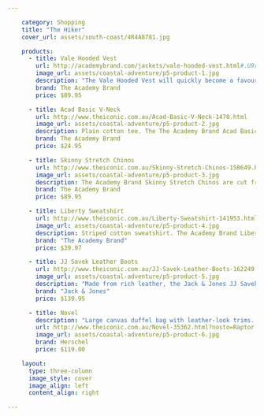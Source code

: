 ```yaml
---

    category: Shopping
    title: "The Hiker"
    cover_url: assets/south-coast/4R4A8781.jpg

    products:
      - title: Vale Hooded Vest
        url: http://academybrand.com/jackets/vale-hooded-vest.html#.U9r4GfG1ZDs
        image_url: assets/coastal-adventure/p5-product-1.jpg
        description: "The Vale Hooded Vest will quickly become a favourite in your wardrobe. Its versatility allows it to be worn season-to-season, creating a whole range of great looks. The detachable hood, quilted design and inner lining bring style and comfort to this vest."
        brand: The Academy Brand
        price: $89.95

      - title: Acad Basic V-Neck
        url: http://www.theiconic.com.au/Acad-Basic-V-Neck-1470.html
        image_url: assets/coastal-adventure/p5-product-2.jpg
        description: Plain cotton tee. The The Academy Brand Acad Basic V-Neck has a staple design which is cut with a ribbed v neckline and short sleeves with a stitched Academy Brand tab on the cuff. The basic tee has a lightweight cotton construction which offers a regular fit.
        brand: The Academy Brand
        price: $24.95

      - title: Skinny Stretch Chinos
        url: http://www.theiconic.com.au/Skinny-Stretch-Chinos-158649.html
        image_url: assets/coastal-adventure/p5-product-3.jpg
        description: The Academy Brand Skinny Stretch Chinos are cut from smooth, stretch cotton and offer a skinny-leg fit.
        brand: The Academy Brand
        price: $89.95

      - title: Liberty Sweatshirt
        url: http://www.theiconic.com.au/Liberty-Sweatshirt-141953.html
        image_url: assets/coastal-adventure/p5-product-4.jpg
        description: Striped cotton sweatshirt. The Academy Brand Liberty Sweatshirt has a contrast crew neckline and long sleeves with wide cuffs. The jumper is made from a 100% cotton terry fabric and features a block-striped print. The Academy Brand Liberty Sweatshirt has a regular fit and a wide, contrast waistband.
        brand: "The Academy Brand"
        price: $39.97

      - title: JJ Savek Leather Boots
        url: http://www.theiconic.com.au/JJ-Savek-Leather-Boots-162249.html
        image_url: assets/coastal-adventure/p5-product-5.jpg
        description: "​Made from rich leather, the Jack & Jones JJ Savek Leather Boots offer a rugged appeal without sacrificing on quality. The lace-up design has a utilitarian edge, while the inner zip closure allows you step into them easier. "
        brand: "Jack & Jones"
        price: $139.95

      - title: Novel
        description: "Large canvas duffel bag with leather-look trims. The Herschel Novel bag has a canvas exterior, and features contrast leather-look handles. The bag has a spacious main compartment with a top zip closure and an internal mesh pocket. The Herschel Novel bag has a zip section on the side for shoes, and an adjustable shoulder strap with a padded shoulder pad."
        url: http://www.theiconic.com.au/Novel-35362.html?nosto=Raptor-Detail-Footer
        image_url: assets/coastal-adventure/p5-product-6.jpg
        brand: Herschel
        price: $119.00

    layout:
      type: three-column
      image_style: cover
      image_align: left
      content_align: right

---
```

